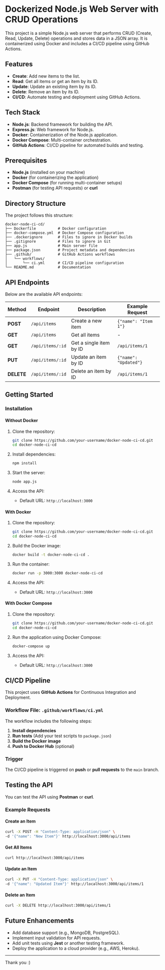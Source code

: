 # Dockerized Node.js Web Server with CRUD Operations

This project is a simple Node.js web server that performs CRUD (Create, Read, Update, Delete) operations and stores data in a JSON array. It is containerized using Docker and includes a CI/CD pipeline using GitHub Actions.

## Features
- **Create**: Add new items to the list.
- **Read**: Get all items or get an item by its ID.
- **Update**: Update an existing item by its ID.
- **Delete**: Remove an item by its ID.
- **CI/CD**: Automate testing and deployment using GitHub Actions.

## Tech Stack
- **Node.js**: Backend framework for building the API.
- **Express.js**: Web framework for Node.js.
- **Docker**: Containerization of the Node.js application.
- **Docker Compose**: Multi-container orchestration.
- **GitHub Actions**: CI/CD pipeline for automated builds and testing.

## Prerequisites
- **Node.js** (installed on your machine)
- **Docker** (for containerizing the application)
- **Docker Compose** (for running multi-container setups)
- **Postman** (for testing API requests) or **curl**

## Directory Structure
The project follows this structure:

```plaintext
docker-node-ci-cd/
├── Dockerfile          # Docker configuration
├── docker-compose.yml  # Docker Compose configuration
├── .dockerignore       # Files to ignore in Docker builds
├── .gitignore          # Files to ignore in Git
├── app.js              # Main server file
├── package.json        # Project metadata and dependencies
├── .github/            # GitHub Actions workflows
│   └── workflows/
│       └── ci.yml      # CI/CD pipeline configuration
└── README.md           # Documentation
```

## API Endpoints
Below are the available API endpoints:

| Method     | Endpoint         | Description                | Example Request         |
|------------|------------------|----------------------------|-------------------------|
| **POST**   | `/api/items`     | Create a new item          | `{"name": "Item 1"}` |
| **GET**    | `/api/items`     | Get all items              | -                       |
| **GET**    | `/api/items/:id` | Get a single item by ID    | `/api/items/1`          |
| **PUT**    | `/api/items/:id` | Update an item by ID       | `{"name": "Updated"}` |
| **DELETE** | `/api/items/:id` | Delete an item by ID       | `/api/items/1`          |

## Getting Started

### Installation

#### Without Docker
1. Clone the repository:
   ```bash
   git clone https://github.com/your-username/docker-node-ci-cd.git
   cd docker-node-ci-cd
   ```

2. Install dependencies:
   ```bash
   npm install
   ```

3. Start the server:
   ```bash
   node app.js
   ```

4. Access the API:
   - Default URL: `http://localhost:3000`

#### With Docker
1. Clone the repository:
   ```bash
   git clone https://github.com/your-username/docker-node-ci-cd.git
   cd docker-node-ci-cd
   ```

2. Build the Docker image:
   ```bash
   docker build -t docker-node-ci-cd .
   ```

3. Run the container:
   ```bash
   docker run -p 3000:3000 docker-node-ci-cd
   ```

4. Access the API:
   - Default URL: `http://localhost:3000`

#### With Docker Compose
1. Clone the repository:
   ```bash
   git clone https://github.com/your-username/docker-node-ci-cd.git
   cd docker-node-ci-cd
   ```

2. Run the application using Docker Compose:
   ```bash
   docker-compose up
   ```

3. Access the API:
   - Default URL: `http://localhost:3000`

## CI/CD Pipeline
This project uses **GitHub Actions** for Continuous Integration and Deployment.

### Workflow File: `.github/workflows/ci.yml`
The workflow includes the following steps:
1. **Install dependencies**
2. **Run tests** (Add your test scripts to `package.json`)
3. **Build the Docker image**
4. **Push to Docker Hub** (optional)

### Trigger
The CI/CD pipeline is triggered on **push** or **pull requests** to the `main` branch.

## Testing the API
You can test the API using **Postman** or **curl**.

### Example Requests

#### Create an Item
```bash
curl -X POST -H "Content-Type: application/json" \
-d '{"name": "New Item"}' http://localhost:3000/api/items
```

#### Get All Items
```bash
curl http://localhost:3000/api/items
```

#### Update an Item
```bash
curl -X PUT -H "Content-Type: application/json" \
-d '{"name": "Updated Item"}' http://localhost:3000/api/items/1
```

#### Delete an Item
```bash
curl -X DELETE http://localhost:3000/api/items/1
```

## Future Enhancements
- Add database support (e.g., MongoDB, PostgreSQL).
- Implement input validation for API requests.
- Add unit tests using **Jest** or another testing framework.
- Deploy the application to a cloud provider (e.g., AWS, Heroku).

---

Thank you :)

